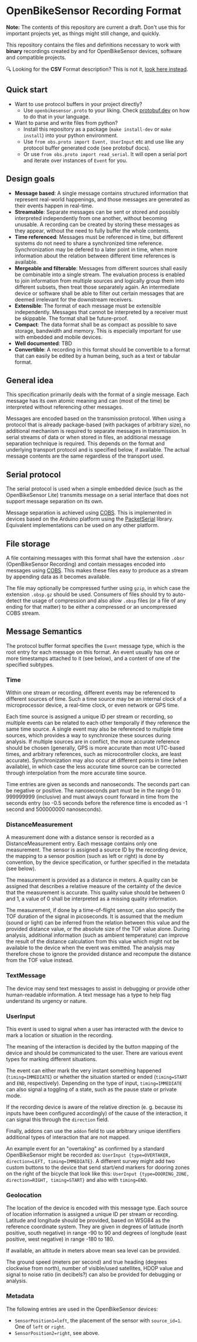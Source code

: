 # OpenBikeSensor Recording Format

**Note:** The contents of this repository are current a draft. Don't use this for important projects yet, as things might still change, and quickly.

This repository contains the files and definitions necessary to work with **binary** recordings created by and for OpenBikeSensor devices, software and compatible projects.

🔍 Looking for the **CSV** Format description? This is not it, [look here instead](https://github.com/openbikesensor/OpenBikeSensorFirmware/blob/master/docs/software/firmware/csv_format.md).

## Quick start

* Want to use protocol buffers in your project directly? 
  - Use `openbikesensor.proto` to your liking. Check
    [protobuf.dev](https://protobuf.dev/) on how to do that in your language.
* Want to parse and write files from python? 
  - Install this repository as a package (`make install-dev` or `make install`)
    into your python environment. 
  - Use `from obs.proto import Event, UserInput` etc and use like any protocol
    buffer generated code (see protobuf docs).
  - Or use `from obs.proto import read_serial`. It will open a serial port and
    iterate over instances of `Event` for you.


## Design goals

* **Message based**: A single message contains structured information that represent real-world happenings, and those messages are generated as their events happen in real-time.
* **Streamable**: Separate messages can be sent or stored and possibly interpreted independently from one another, without becoming unusable. A recording can be created by storing these messages as they appear, without the need to fully buffer the whole contents.
* **Time referenced**: Messages must be referenced in time, but different systems do not need to share a synchronized time reference. Synchronization may be defered to a later point in time, when more information about the relation between different time references is available.
* **Mergeable and filterable**: Messages from different sources shall easily be combinable into a single stream. The evaluation process is enabled to join information from multiple sources and logically group them into different subsets, then treat those separately again. An intermediate device or software shall be able to filter out certain messages that are deemed irrelevant for the downstream receivers.
* **Extensible**: The format of each message must be extensible independently. Messages that cannot be interpreted by a receiver must be skippable. The format shall be future-proof.
* **Compact**: The data format shall be as compact as possible to save storage, bandwidth and memory. This is especially important for use with embedded and mobile devices.
* **Well documented**: TBD
* **Convertible**: A recording in this format should be convertible to a format that can easily be edited by a human being, such as a text or tabular format.


## General idea

This specification primarily deals with the format of a single message. Each message has its own atomic meaning and can (most of the time) be interpreted without referencing other messages.

Messages are encoded based on the transmission protocol. When using a protocol that is already package-based (with packages of arbitrary size), no additional mechanism is required to separate messages in transmission. In serial streams of data or when stored in files, an additional message separation technique is required. This depends on the format and underlying transport protocol and is specified below, if available. The actual message contents are the same regardless of the transport used.


## Serial protocol

The serial protocol is used when a simple embedded device (such as the OpenBikeSensor Lite) transmits message on a serial interface that does not support message separation on its own.

Message separation is achieved using [COBS](https://en.wikipedia.org/wiki/Consistent_Overhead_Byte_Stuffing). This is implemented in devices based on the Arduino platform using the [PacketSerial](https://www.arduino.cc/reference/en/libraries/packetserial/) library. Equivalent implementations can be used on any other platform.


## File storage

A file containing messages with this format shall have the extension `.obsr` (OpenBikeSensor Recording) and contain messages encoded into messages using [COBS](https://en.wikipedia.org/wiki/Consistent_Overhead_Byte_Stuffing). This makes these files easy to produce as a stream by appending data as it becomes available.

The file may optionally be compressed further using `gzip`, in which case the extension `.obsp.gz` should be used. Consumers of files should try to auto-detect the usage of compression and also allow `.obsp` files (or a file of any ending for that matter) to be either a compressed or an uncompressed COBS stream.


## Message Semantics

The protocol buffer format specifies the `Event` message type, which is the root entry for each message on this format. An event usually has one or more timestamps attached to it (see below), and a content of one of the specified subtypes.


### Time

Within one stream or recording, different events may be referenced to different sources of time. Such a time source may be an internal clock of a microprocessor device, a real-time clock, or even network or GPS time.

Each time source is assigned a unique ID per stream or recording, so multiple events can be related to each other temporally if they reference the same time source. A single event may also be referenced to multiple time sources, which provides a way to synchronize these sources during analysis. If multiple sources are in conflict, the more accurate reference should be chosen (generally, GPS is more accurate than most UTC-based times, and arbitrary references, such as microcontroller clocks, are least accurate). Synchronization may also occur at different points in time (when available), in which case the less accurate time source can be corrected through interpolation from the more accurate time source.

Time entries are given as seconds and nanoseconds. The seconds part can be negative or positive. The nanoseconds part must be in the range 0 to 999999999 (inclusive) and must always count forward in time from the seconds entry (so -0.5 seconds before the reference time is encoded as -1 second and 500000000 nanoseconds).


### DistanceMeasurement 

A measurement done with a distance sensor is recorded as a DistanceMeasurement entry. Each message contains only one measurement. The sensor is assigned a source ID by the recording device, the mapping to a sensor position (such as left or right) is done by convention, by the device specification, or further specified in the metadata (see below).

The measurement is provided as a distance in meters. A quality can be assigned that describes a relative measure of the certainty of the device that the measurement is accurate. This quality value should be between 0 and 1, a value of 0 shall be interpreted as a missing quality information.

The measurement, if done by a time-of-flight sensor, can also specify the TOF duration of the signal in picoseconds. It is assumed that the medium (sound or light) can be inferred from the relation between this value and the provided distance value, or the absolute size of the TOF value alone. During analysis, additional information (such as ambient temperature) can improve the result of the distance calculation from this value which might not be available to the device when the event was emitted. The analysis may therefore chose to ignore the provided distance and recompute the distance from the TOF value instead.


### TextMessage

The device may send text messages to assist in debugging or provide other human-readable information. A text message has a type to help flag understand its urgency or nature.


### UserInput

This event is used to signal when a user has interacted with the device to mark a location or situation in the recording. 

The meaning of the interaction is decided by the button mapping of the device and should be communicated to the user. There are various event types for marking different situations. 

The event can either mark the very instant something happened (`timing=IMMEDIATE`) or whether the situation started or ended (`timing=START` and `END`, respectively). Depending on the type of input, `timing=IMMEDIATE` can also signal a toggling of a state, such as the pause state or private mode. 

If the recording device is aware of the relative direction (e. g. because its inputs have been configured accordingly) of the cause of the interaction, it can signal this through the `direction` field. 

Finally, addons can use the `addon` field to use arbitrary unique identifiers additional types of interaction that are not mapped. 

An example event for an "overtaking" as confirmed by a standard OpenBikeSensor might be recorded as: `UserInput {type=OVERTAKER, direction=LEFT, timing=IMMEDIATE}`. A different survey might add two custom buttons to the device that send start/end markers for dooring zones on the right of the bicycle that look like this: `UserInput {type=DOORING_ZONE, direction=RIGHT, timing=START}` and also with `timing=END`.

### Geolocation

The location of the device is encoded with this message type. Each source of location information is assigned a unique ID per stream or recording. Latitude and longitude should be provided, based on WSG84 as the reference coordinate system. They are given in degrees of latitude (north positive, south negative) in range -90 to 90 and degrees of longitude (east positive, west negative) in range -180 to 180.

If available, an altitude in meters above mean sea level can be provided.

The ground speed (meters per second) and true heading (degrees clockwise from north), number of visible/used satellites, HDOP value and signal to noise ratio (in decibels?) can also be provided for debugging or analysis.


### Metadata

The following entries are used in the OpenBikeSensor devices:

- `SensorPosition1=left`, the placement of the sensor with `source_id=1`. One of `left` or `right`.
- `SensorPosition2=right`, see above.

